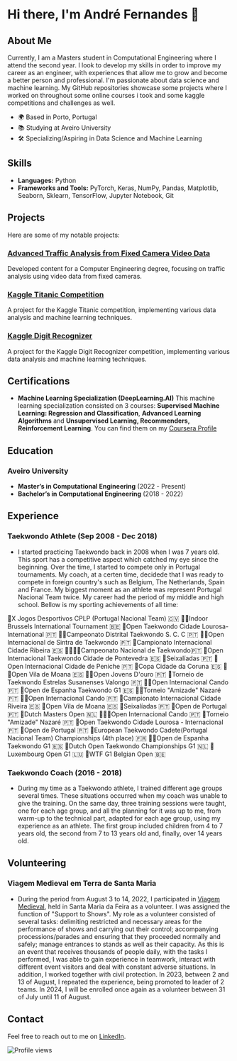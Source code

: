 # Hi there, I'm André Fernandes 👋

## About Me
Currently, I am a Masters student in Computational Engineering where I attend the second year. I look to develop my skills in order to improve my career as an engineer, with experiences that allow me to grow and become a better person and professional.
I'm passionate about data science and machine learning. My GitHub repositories showcase some projects where I worked on throughout some online courses i took and some kaggle competitions and challenges as well.

- 🌍 Based in Porto, Portugal
- 📚 Studying at Aveiro University
- 🛠️ Specializing/Aspiring in Data Science and Machine Learning

## Skills
- **Languages:** Python
- **Frameworks and Tools:** PyTorch, Keras, NumPy, Pandas, Matplotlib, Seaborn, Sklearn, TensorFlow, Jupyter Notebook, Git

## Projects
Here are some of my notable projects:

### [Advanced Traffic Analysis from Fixed Camera Video Data](https://github.com/vBarFace/ADVANCED-TRAFFIC-ANALYSIS-FROM-FIXED-CAMERA-VIDEO-DATA)
Developed content for a Computer Engineering degree, focusing on traffic analysis using video data from fixed cameras.

### [Kaggle Titanic Competition](https://github.com/vBarFace/Kaggle_Titanic_Competition)
A project for the Kaggle Titanic competition, implementing various data analysis and machine learning techniques.

### [Kaggle Digit Recognizer](https://github.com/vBarFace/Kaggle-Digit-Recognizer)
A project for the Kaggle Digit Recognizer competition, implementing various data analysis and machine learning techniques.

## Certifications
- **Machine Learning Specialization (DeepLearning.AI)**
This machine learning specialization consisted on 3 courses: **Supervised Machine Learning: Regression and Classification**, **Advanced Learning Algorithms** and **Unsupervised Learning, Recommenders, Reinforcement Learning**.
You can find them on my [Coursera Profile](https://www.coursera.org/user/fb5210b9b4949a09c98ddb03be592915)

## Education
### Aveiro University
- **Master’s in Computational Engineering** (2022 - Present)
- **Bachelor’s in Computational Engineering** (2018 - 2022)

## Experience
### Taekwondo Athlete (Sep 2008 - Dec 2018)
- I started practicing Taekwondo back in 2008 when I was 7 years old. This sport has a competitive aspect which catched my eye since the beginning. Over the time, I started to compete only in Portugal tournaments.
My coach, at a certen time, decidede that I was ready to compete in foreign country's such as Belgium, The Netherlands, Spain and France.
My biggest moment as an athlete was represent Portugal Nacional Team twice. My career had the period of my middle and high school. Bellow is my sporting achievements of all time:

🥇X Jogos Desportivos CPLP (Portugal Nacional Team) 🇨🇻
🥇🥇Indoor Brussels International Tournament 🇧🇪
🥇Open Taekwondo Cidade Lourosa- International 🇵🇹
🥇🥇Campeonato Distrital Taekwondo S. C. C 🇵🇹
🥇🥇Open Internacional de Sintra de Taekwondo 🇵🇹
🥇Campionato Internacional Cidade Ribeira 🇪🇸
🥇🥇🥇🥇Campeonato Nacional de Taekwondo🇵🇹
🥇Open Internacional Taekwondo Cidade de Pontevedra 🇪🇸
🥇Seixalíadas 🇵🇹
🥇Open Internacional Cidade de Peniche 🇵🇹
🥇Copa Cidade da Coruna 🇪🇸
🥇🥇Open Vila de Moana 🇪🇸
🥇🥇Open Jovens D'ouro 🇵🇹
🥇Torneio de Taekwondo Estrelas Susanenses Valongo 🇵🇹
🥇🥇Open Internacional Cando 🇵🇹
🥈Open de Espanha Taekwondo G1 🇪🇸
🥈🥈Torneio "Amizade" Nazaré 🇵🇹
🥈🥈Open Internacional Cando 🇵🇹
🥈Campionato Internacional Cidade Riveira 🇪🇸
🥈Open Vila de Moana 🇪🇸
🥈Seixalíadas 🇵🇹
🥈Open de Portugal 🇵🇹
🥉Dutch Masters Open 🇳🇱
🥉🥉🥉Open Internacional Cando 🇵🇹
🥉Torneio "Amizade" Nazaré 🇵🇹
🥉Open Taekwondo Cidade Lourosa - Internacional 🇵🇹
🥉Open de Portugal 🇵🇹
🏅European Taekwondo Cadete(Portugal Nacional Team) Championships (4th place) 🇫🇷
🏅🏅Open de Espanha Taekwondo G1 🇪🇸
🏅Dutch Open Taekwondo Championships G1 🇳🇱
🏅Luxembourg Open G1 🇱🇺
🏅WTF G1 Belgian Open 🇧🇪

### Taekwondo Coach (2016 - 2018)
- During my time as a Taekwondo athlete, I trained different age groups several times. These situations occurred when my coach was unable to give the training.
On the same day, three training sessions were taught, one for each age group, and all the planning for it was up to me, from warm-up to the technical part, adapted for each age group, using my experience as an athlete.
The first group included children from 4 to 7 years old, the second from 7 to 13 years old and, finally, over 14 years old.

## Volunteering
### Viagem Medieval em Terra de Santa Maria
- During the period from August 3 to 14, 2022, I participated in [Viagem Medieval](https://www.viagemmedieval.com/), held in Santa Maria da Feira as a volunteer.
I was assigned the function of "Support to Shows". My role as a volunteer consisted of several tasks: delimiting restricted and necessary areas for the performance of shows and carrying out their control; accompanying processions/parades and ensuring that they proceeded normally and safely; manage entrances to stands as well as their capacity. As this is an event that receives thousands of people daily, with the tasks I performed, I was able to gain experience in teamwork, interact with different
event visitors and deal with constant adverse situations. In addition, I worked together with civil protection.
In 2023, between 2 and 13 of August, I repeated the experience, being promoted to leader of 2 teams.
In 2024, I will be enrolled once again as a volunteer between 31 of July until 11 of August.

## Contact
Feel free to reach out to me on [LinkedIn](https://www.linkedin.com/in/andr%C3%A9-fernandes-868006207/).

![Profile views](https://komarev.com/ghpvc/?username=vBarFace&color=blue)
